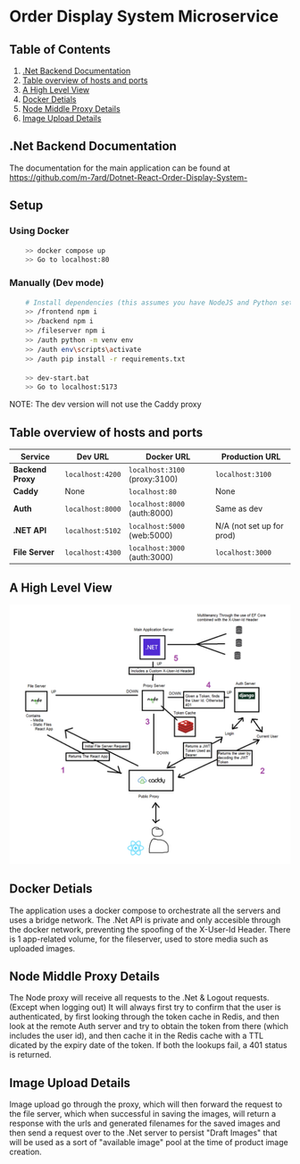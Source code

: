 # Order Display System Microservice

## Table of Contents
1. [.Net Backend Documentation](#Net-Backend-Documentation)
2. [Table overview of hosts and ports](#Table-overview-of-hosts-and-ports)
3. [A High Level View](#A-High-Level-View)
4. [Docker Detials](#Docker-Detials)
5. [Node Middle Proxy Details](#Node-Middle-Proxy-Details)
6. [Image Upload Details](#Image-Upload-Details)

## .Net Backend Documentation
The documentation for the main application can be found at https://github.com/m-7ard/Dotnet-React-Order-Display-System-

## Setup
### Using Docker
```bash
    >> docker compose up
    >> Go to localhost:80
```

### Manually (Dev mode)
```bash
    # Install dependencies (this assumes you have NodeJS and Python set up)
    >> /frontend npm i
    >> /backend npm i
    >> /fileserver npm i
    >> /auth python -m venv env
    >> /auth env\scripts\activate
    >> /auth pip install -r requirements.txt

    >> dev-start.bat
    >> Go to localhost:5173
```
NOTE: The dev version will not use the Caddy proxy

## Table overview of hosts and ports
| Service          | Dev URL                    | Docker URL                    | Production URL                   |
|------------------|----------------------------|-------------------------------|----------------------------------|
| **Backend Proxy**| `localhost:4200`           | `localhost:3100` (proxy:3100) | `localhost:3100`                 |
| **Caddy**        | None                       | `localhost:80`                | None                             |
| **Auth**         | `localhost:8000`           | `localhost:8000` (auth:8000)  | Same as dev                      |
| **.NET API**     | `localhost:5102`           | `localhost:5000` (web:5000)   | N/A (not set up for prod)        |
| **File Server**  | `localhost:4300`           | `localhost:3000` (auth:3000)  | `localhost:3000`                 |

## A High Level View
![A High Level View](readmeFiles/app-flow-1.png)

## Docker Detials
The application uses a docker compose to orchestrate all the servers and uses a bridge network.
The .Net API is private and only accesible through the docker network, preventing the spoofing of the X-User-Id Header.
There is 1 app-related volume, for the fileserver, used to store media such as uploaded images.

## Node Middle Proxy Details
The Node proxy will receive all requests to the .Net & Logout requests. (Except when logging out) It will always first try to confirm that the user is authenticated, by first looking through the token cache in Redis, and then look at the remote Auth server and try to obtain the token from there (which includes the user id), and then cache it in the Redis cache with a TTL dicated by the expiry date of the token. If both the lookups fail, a 401 status is returned.

## Image Upload Details
Image upload go through the proxy, which will then forward the request to the file server, which when successful in saving the images, will return a response with the urls and generated filenames for the saved images and then send a request over to the .Net server to persist "Draft Images" that will be used as a sort of "available image" pool at the time of product image creation.
